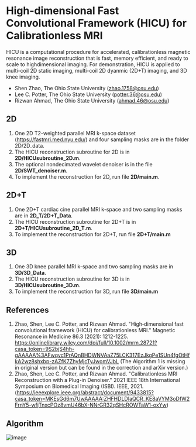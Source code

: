 # High-dimensional Fast Convolutional Framework (HICU) for Calibrationless MRI
HICU is a computational procedure for accelerated, calibrationless magnetic resonance image reconstruction that is fast, memory efficient, and ready to scale to highdimensional imaging. For demonstration, HICU is applied to multi-coil 2D static imaging, multi-coil 2D dyanmic (2D+T) imaging, and 3D knee imaging. 

* Shen Zhao, The Ohio State University (zhao.1758@osu.edu)
* Lee C. Potter, The Ohio State University (potter.36@osu.edu)
* Rizwan Ahmad, The Ohio State University (ahmad.46@osu.edu)

## 2D
1. One 2D T2-weighted parallel MRI k-space dataset (https://fastmri.med.nyu.edu/) and four sampling masks are in the folder 2D/2D_data. 
2. The HICU reconstruction subroutine for 2D is in **2D/HICUsubroutine_2D.m**. 
3. The optional nondecimated wavelet denoiser is in the file **2D/SWT_denoiser.m**.
4. To implement the reconstruction for 2D, run file **2D/main.m**.

## 2D+T
1. One 2D+T cardiac cine parallel MRI k-space and two sampling masks are in **2D_T/2D+T_Data**.
2. The HICU reconstruction subroutine for 2D+T is in **2D+T/HICUsubroutine_2D_T.m**.
3. To implement the reconstruction for 2D+T, run file **2D+T/main.m**


## 3D
1. One 3D knee parallel MRI k-space and two sampling masks are in **3D/3D_Data**.
2. The HICU reconstruction subroutine for 3D is in **3D/HICUsubroutine_3D.m**.
3. To implement the reconstruction for 3D, run file **3D/main.m**



## References
1. Zhao, Shen, Lee C. Potter, and Rizwan Ahmad. "High‐dimensional fast convolutional framework (HICU) for calibrationless MRI." Magnetic Resonance in Medicine 86.3 (2021): 1212-1225. https://onlinelibrary.wiley.com/doi/full/10.1002/mrm.28721?casa_token=9S2bjS4hh-gAAAAA%3AFwqvc1PrAQnBHDWNVAaZ75LCK317EzJkgPe1SUn4fgOtHfkA2wz8shxbp-zAZfK7ZhyMjcTyJwomVJbL 
(The Algorithm 1 is missing in original version but can be found in the correction and arXiv version.)
2. Zhao, Shen, Lee C. Potter, and Rizwan Ahmad. "Calibrationless MRI Reconstruction with a Plug-in Denoiser." 2021 IEEE 18th International Symposium on Biomedical Imaging (ISBI). IEEE, 2021.(https://ieeexplore.ieee.org/abstract/document/9433815?casa_token=MKEsGd6m7UwAAAAA:ZHFHDLDIaQCR_KE8aVYM3oDfW2FrnY5-wfjTnxcPOz8vmU46bX-NNrGR32qSHcROWTaW1-oxYw)

## Algorithm

![image](https://user-images.githubusercontent.com/62859186/142609279-680bc150-60af-4196-b61d-288058d16fe6.png)

